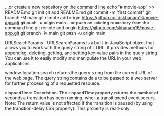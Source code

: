 …or create a new repository on the command line
echo "# movie-app" >> README.md
git init
git add README.md
git commit -m "first commit"
git branch -M main
git remote add origin https://github.com/skhanam16/movie-app.git
git push -u origin main
…or push an existing repository from the command line
git remote add origin https://github.com/skhanam16/movie-app.git
git branch -M main
git push -u origin main

URLSearchParams - URLSearchParams is a built-in JavaScript object that allows you to work with the query string of a URL. It provides methods for appending, deleting, getting, and setting key-value pairs in the query string. You can use it to easily modify and manipulate the URL in your web applications.

window. location.search returns the query string from the current URL of the web page. The query string contains data to be passed to a web server for further processing of a requested resource.

elapsedTime: Description. The elapsedTime property returns the number of seconds a transition has been running, when a transitionend event occurs. Note: The return value is not affected if the transition is paused (by using the transition-delay CSS property). This property is read-only.